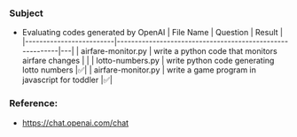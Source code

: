 ### Subject
- Evaluating codes generated by OpenAI
| File Name | Question | Result                                       |
|-------------------------|----------------------------------------------------------|---|
| airfare-monitor.py | write a python code that monitors airfare changes |           |
| lotto-numbers.py | write python code generating lotto numbers |:white_check_mark:|
| airfare-monitor.py | write a game program in javascript for toddler |:white_check_mark:|



### Reference:
- https://chat.openai.com/chat